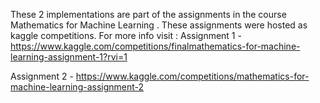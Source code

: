 These 2 implementations are part of the assignments in the course Mathematics for Machine Learning . These assignments were hosted as kaggle competitions.
For more info visit :
Assignment 1 - https://www.kaggle.com/competitions/finalmathematics-for-machine-learning-assignment-1?rvi=1

Assignment 2 - https://www.kaggle.com/competitions/mathematics-for-machine-learning-assignment-2
